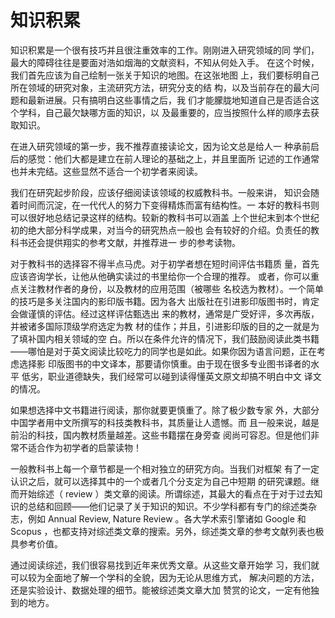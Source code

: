 # 知识积累

知识积累是一个很有技巧并且很注重效率的工作。刚刚进入研究领域的同  学们，最大的障碍往往是要面对浩如烟海的文献资料，不知从何处入手。  在这个时候，我们首先应该为自己绘制一张关于知识的地图。在这张地图  上，我们要标明自己所在领域的研究对象，主流研究方法，研究分支的结  构，以及当前存在的最大问题和最新进展。只有搞明白这些事情之后，我  们才能朦胧地知道自己是否适合这个学科，自己最欠缺哪方面的知识，以  及最重要的，应当按照什么样的顺序去获取知识。

在进入研究领域的第一步，我不推荐直接读论文，因为论文总是给人一  种承前启后的感觉：他们大都是建立在前人理论的基础之上，并且里面所  记述的工作通常也并未完结。这些显然不适合一个初学者来阅读。  


我们在研究起步阶段，应该仔细阅读该领域的权威教科书。一般来讲，  知识会随着时间而沉淀，在一代代人的努力下变得精炼而富有结构性。一  本好的教科书则可以很好地总结记录这样的结构。较新的教科书可以涵盖  上个世纪末到本个世纪初的绝大部分科学成果，对当今的研究热点一般也  会有较好的介绍。负责任的教科书还会提供翔实的参考文献，并推荐进一  步的参考读物。

对于教科书的选择容不得半点马虎。对于初学者想在短时间评估书籍质  量，首先应该咨询学长，让他从他确实读过的书里给你一个合理的推荐。  或者，你可以重点关注教材作者的身份，以及教材的应用范围（被哪些  名校选为教材）。一个简单的技巧是多关注国内的影印版书籍。因为各大  出版社在引进影印版图书时，肯定会做谨慎的评估。经过这样评估甄选出  来的教材，通常是广受好评，多次再版，并被诸多国际顶级学府选定为教  材的佳作；并且，引进影印版的目的之一就是为了填补国内相关领域的空  白。所以在条件允许的情况下，我们鼓励阅读此类书籍——哪怕是对于英文阅读比较吃力的同学也是如此。如果你因为语言问题，正在考虑选择影  印版图书的中文译本，那要请你慎重。由于现在很多专业图书译者的水平  低劣，职业道德缺失，我们经常可以碰到读得懂英文原文却搞不明白中文  译文的情况。

如果想选择中文书籍进行阅读，那你就要更慎重了。除了极少数专家  外，大部分中国学者用中文所撰写的科技类教科书，其质量让人遗憾。而  且一般来说，越是前沿的科技，国内教材质量越差。这些书籍摆在身旁查  阅尚可容忍。但是他们非常不适合作为初学者的启蒙读物！

一般教科书上每一个章节都是一个相对独立的研究方向。当我们对框架  有了一定认识之后，就可以选择其中的一个或者几个分支定为自己中短期  的研究课题。继而开始综述（ review ）类文章的阅读。所谓综述，其最大的看点在于对于过去知识的总结和回顾——他们记录了关于知识的知识。不少学科都有专门的综述类杂志，例如 Annual Review, Nature Review 。各大学术索引擎诸如 Google 和 Scopus ，也都支持对综述类文章的搜索。另外，综述类文章的参考文献列表也极具参考价值。

通过阅读综述，我们很容易找到近年来优秀文章。从这些文章开始学  习，我们就可以较为全面地了解一个学科的全貌，因为无论从思维方式，  解决问题的方法，还是实验设计、数据处理的细节。能被综述类文章大加  赞赏的论文，一定有他独到的地方。

